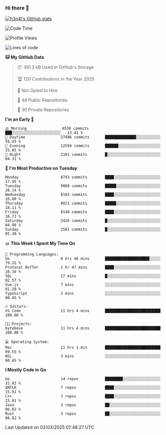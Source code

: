 ### Hi there 👋

[![h3n4l's GitHub stats](https://github-readme-stats.vercel.app/api?username=h3n4l&count_private=true&show_icons=true&theme=radical)](https://github.com/h3n4l/github-readme-stats)

<!--START_SECTION:waka-->
![Code Time](http://img.shields.io/badge/Code%20Time-2%2C078%20hrs%2027%20mins-blue)

![Profile Views](http://img.shields.io/badge/Profile%20Views-0-blue)

![Lines of code](https://img.shields.io/badge/From%20Hello%20World%20I%27ve%20Written-18.4%20million%20lines%20of%20code-blue)

**🐱 My GitHub Data** 

> 📦 391.3 kB Used in GitHub's Storage 
 > 
> 🏆 120 Contributions in the Year 2025
 > 
> 🚫 Not Opted to Hire
 > 
> 📜 48 Public Repositories 
 > 
> 🔑 30 Private Repositories 
 > 
**I'm an Early 🐤** 

```text
🌞 Morning                6530 commits        ███░░░░░░░░░░░░░░░░░░░░░░   13.41 % 
🌆 Daytime                27486 commits       ██████████████░░░░░░░░░░░   56.43 % 
🌃 Evening                12594 commits       ██████░░░░░░░░░░░░░░░░░░░   25.85 % 
🌙 Night                  2101 commits        █░░░░░░░░░░░░░░░░░░░░░░░░   04.31 % 
```
📅 **I'm Most Productive on Tuesday** 

```text
Monday                   8743 commits        ████░░░░░░░░░░░░░░░░░░░░░   17.95 % 
Tuesday                  9809 commits        █████░░░░░░░░░░░░░░░░░░░░   20.14 % 
Wednesday                8183 commits        ████░░░░░░░░░░░░░░░░░░░░░   16.80 % 
Thursday                 8821 commits        █████░░░░░░░░░░░░░░░░░░░░   18.11 % 
Friday                   8148 commits        ████░░░░░░░░░░░░░░░░░░░░░   16.73 % 
Saturday                 2426 commits        █░░░░░░░░░░░░░░░░░░░░░░░░   04.98 % 
Sunday                   2581 commits        █░░░░░░░░░░░░░░░░░░░░░░░░   05.30 % 
```


📊 **This Week I Spent My Time On** 

```text
💬 Programming Languages: 
Go                       8 hrs 46 mins       ████████████████████░░░░░   79.32 % 
Protocol Buffer          1 hr 47 mins        ████░░░░░░░░░░░░░░░░░░░░░   16.16 % 
SQL                      17 mins             █░░░░░░░░░░░░░░░░░░░░░░░░   02.57 % 
Vue.js                   7 mins              ░░░░░░░░░░░░░░░░░░░░░░░░░   01.20 % 
TypeScript               2 mins              ░░░░░░░░░░░░░░░░░░░░░░░░░   00.45 % 

🔥 Editors: 
VS Code                  11 hrs 4 mins       █████████████████████████   100.00 % 

🐱‍💻 Projects: 
bytebase                 11 hrs 4 mins       █████████████████████████   100.00 % 

💻 Operating System: 
Mac                      11 hrs 1 min        █████████████████████████   99.55 % 
WSL                      3 mins              ░░░░░░░░░░░░░░░░░░░░░░░░░   00.45 % 
```

**I Mostly Code in Go** 

```text
Go                       14 repos            ████████░░░░░░░░░░░░░░░░░   31.82 % 
ANTLR                    7 repos             ████░░░░░░░░░░░░░░░░░░░░░   15.91 % 
C++                      7 repos             ████░░░░░░░░░░░░░░░░░░░░░   15.91 % 
Java                     3 repos             ██░░░░░░░░░░░░░░░░░░░░░░░   06.82 % 
Rust                     3 repos             ██░░░░░░░░░░░░░░░░░░░░░░░   06.82 % 
```




 Last Updated on 02/03/2025 07:48:27 UTC
<!--END_SECTION:waka-->

